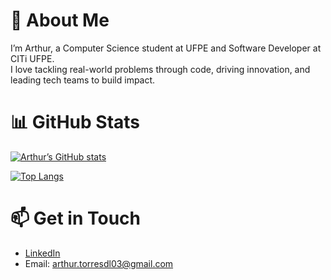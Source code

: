 # 🚀 About Me

I’m Arthur, a Computer Science student at UFPE and Software Developer at CITi UFPE.  
I love tackling real-world problems through code, driving innovation, and leading tech teams to build impact.  

# 📊 GitHub Stats

[![Arthur’s GitHub stats](https://github-readme-stats.vercel.app/api?username=arthurtdl&show_icons=true&theme=radical)](https://github.com/anuraghazra/github-readme-stats)

[![Top Langs](https://github-readme-stats.vercel.app/api/top-langs/?username=arthurtdl&layout=compact&theme=radical)](https://github.com/anuraghazra/github-readme-stats)


# 📫 Get in Touch

- [LinkedIn](https://www.linkedin.com/in/arthur-torres-029068375/)  
- Email: arthur.torresdl03@gmail.com  
